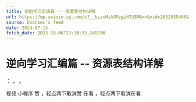 ```yaml
---
title: 逆向学习汇编篇 -- 资源表结构详解
url: https://mp.weixin.qq.com/s?__biz=MzA4MzgzNTU5MA==&mid=2652035466&idx=1&sn=96b5d8930f4f9892ee161812827771e5
source: Doonsec's feed
date: 2024-07-14
fetch_date: 2025-10-06T17:38:33.845190
---
```


# 逆向学习汇编篇 -- 资源表结构详解

：
，
。

视频
小程序
赞
，轻点两下取消赞
在看
，轻点两下取消在看